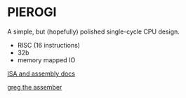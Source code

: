 # PIEROGI
A simple, but (hopefully) polished single-cycle CPU design. 
- RISC (16 instructions)
- 32b
- memory mapped IO

[ISA and assembly docs](https://docs.google.com/document/d/1AN-uqAFlSWyhOYCu5r69SF4dksxHxVPF_hEuQTsxCZg/edit?usp=sharing)

[greg the assember](https://github.com/katepavlu/greg)
